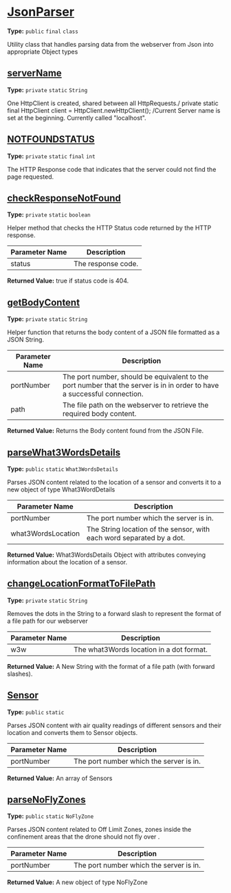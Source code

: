 # [JsonParser](../src/main/java/uk/ac/ed/inf/aqmaps/JsonParser.java#L20)

**Type:** `public` `final` `class`

Utility class that handles parsing data from the webserver from Json into appropriate Object types 












## [serverName](../src/main/java/uk/ac/ed/inf/aqmaps/JsonParser.java#L24)

**Type:** `private` `static` `String`

One HttpClient is created, shared between all HttpRequests./ 
private static final HttpClient client = HttpClient.newHttpClient(); 
/Current Server name is set at the beginning. Currently called "localhost". 











## [NOTFOUNDSTATUS](../src/main/java/uk/ac/ed/inf/aqmaps/JsonParser.java#L28)

**Type:** `private` `static` `final` `int`

The HTTP Response code that indicates that the server could not find the page requested. 











## [checkResponseNotFound](../src/main/java/uk/ac/ed/inf/aqmaps/JsonParser.java#L32)

**Type:** `private` `static` `boolean`

Helper method that checks the HTTP Status code returned by the HTTP response. 




|Parameter Name|Description|
|-----|-----|
|status|The response code.|


**Returned Value:** true if status code is 404.   








## [getBodyContent](../src/main/java/uk/ac/ed/inf/aqmaps/JsonParser.java#L41)

**Type:** `private` `static` `String`

Helper function that returns the body content of a JSON file formatted as a JSON String. 




|Parameter Name|Description|
|-----|-----|
|portNumber|The port number, should be equivalent to the port number that the server is in in order to have a successful connection.|
|path|The file path on the webserver to retrieve the required body content.|


**Returned Value:** Returns the Body content found from the JSON File.  








## [parseWhat3WordsDetails](../src/main/java/uk/ac/ed/inf/aqmaps/JsonParser.java#L94)

**Type:** `public` `static` `What3WordsDetails`

Parses JSON content related to the location of a sensor and converts it to a new object of type What3WordDetails 




|Parameter Name|Description|
|-----|-----|
|portNumber|The port number which the server is in.|
|what3WordsLocation|The String location of the sensor, with each word separated by a dot.|


**Returned Value:** What3WordsDetails Object with attributes conveying information about the location of a sensor.  








## [changeLocationFormatToFilePath](../src/main/java/uk/ac/ed/inf/aqmaps/JsonParser.java#L110)

**Type:** `private` `static` `String`

Removes the dots in the String to a forward slash to represent the format of a file path for our webserver 




|Parameter Name|Description|
|-----|-----|
|w3w|The what3Words location in a dot format. |


**Returned Value:** A New String with the format of a file path (with forward slashes).  








## [Sensor](../src/main/java/uk/ac/ed/inf/aqmaps/JsonParser.java#L119)

**Type:** `public` `static`

Parses JSON content with air quality readings of different sensors and their location and converts them to Sensor objects. 




|Parameter Name|Description|
|-----|-----|
|portNumber|The port number which the server is in.|


**Returned Value:** An array of Sensors  








## [parseNoFlyZones](../src/main/java/uk/ac/ed/inf/aqmaps/JsonParser.java#L136)

**Type:** `public` `static` `NoFlyZone`

Parses JSON content related to Off Limit Zones, zones inside the confinement areas that the drone should not fly over . 




|Parameter Name|Description|
|-----|-----|
|portNumber|The port number which the server is in.|


**Returned Value:** A new object of type NoFlyZone  








